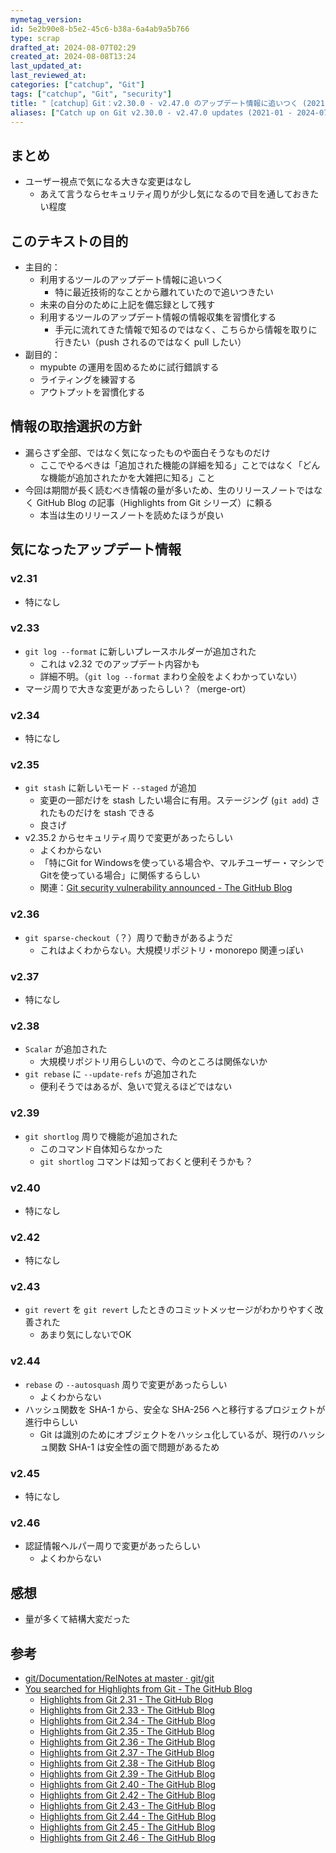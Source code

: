 ```yaml
---
mymetag_version:
id: 5e2b90e8-b5e2-45c6-b38a-6a4ab9a5b766
type: scrap
drafted_at: 2024-08-07T02:29
created_at: 2024-08-08T13:24
last_updated_at:
last_reviewed_at:
categories: ["catchup", "Git"]
tags: ["catchup", "Git", "security"]
title: "［catchup］Git：v2.30.0 - v2.47.0 のアップデート情報に追いつく (2021-01 - 2024-07）"
aliases: ["Catch up on Git v2.30.0 - v2.47.0 updates (2021-01 - 2024-07）"]
---
```



## まとめ

- ユーザー視点で気になる大きな変更はなし
  - あえて言うならセキュリティ周りが少し気になるので目を通しておきたい程度

## このテキストの目的

- 主目的：
  - 利用するツールのアップデート情報に追いつく
    - 特に最近技術的なことから離れていたので追いつきたい
  - 未来の自分のために上記を備忘録として残す
  - 利用するツールのアップデート情報の情報収集を習慣化する
    - 手元に流れてきた情報で知るのではなく、こちらから情報を取りに行きたい（push されるのではなく pull したい）
- 副目的：
  - mypubte の運用を固めるために試行錯誤する
  - ライティングを練習する
  - アウトプットを習慣化する

## 情報の取捨選択の方針

- 漏らさず全部、ではなく気になったものや面白そうなものだけ
  - ここでやるべきは「追加された機能の詳細を知る」ことではなく「どんな機能が追加されたかを大雑把に知る」こと
- 今回は期間が長く読むべき情報の量が多いため、生のリリースノートではなく GitHub Blog の記事（Highlights from Git シリーズ）に頼る
  - 本当は生のリリースノートを読めたほうが良い

## 気になったアップデート情報

### v2.31

- 特になし

### v2.33

- `git log --format` に新しいプレースホルダーが追加された
  - これは v2.32 でのアップデート内容かも
  - 詳細不明。（`git log --format` まわり全般をよくわかっていない）
- マージ周りで大きな変更があったらしい？（merge-ort）

### v2.34

- 特になし

### v2.35

- `git stash` に新しいモード `--staged` が追加
  - 変更の一部だけを stash したい場合に有用。ステージング (`git add`) されたものだけを stash できる
  - 良さげ
- v2.35.2 からセキュリティ周りで変更があったらしい
  - よくわからない
  - 「特にGit for Windowsを使っている場合や、マルチユーザー・マシンでGitを使っている場合」に関係するらしい
  - 関連：[Git security vulnerability announced - The GitHub Blog](https://github.blog/open-source/git/git-security-vulnerability-announced/)

### v2.36

- `git sparse-checkout`（？）周りで動きがあるようだ
  - これはよくわからない。大規模リポジトリ・monorepo 関連っぽい

### v2.37

- 特になし

### v2.38

- `Scalar` が追加された
  - 大規模リポジトリ用らしいので、今のところは関係ないか
- `git rebase` に `--update-refs` が追加された
  - 便利そうではあるが、急いで覚えるほどではない

### v2.39

- `git shortlog` 周りで機能が追加された
  - このコマンド自体知らなかった
  - `git shortlog` コマンドは知っておくと便利そうかも？

### v2.40

- 特になし

### v2.42

- 特になし

### v2.43

- `git revert` を `git revert` したときのコミットメッセージがわかりやすく改善された
  - あまり気にしないでOK
### v2.44
- `rebase` の `--autosquash` 周りで変更があったらしい
  - よくわからない
- ハッシュ関数を SHA-1 から、安全な SHA-256 へと移行するプロジェクトが進行中らしい
  - Git は識別のためにオブジェクトをハッシュ化しているが、現行のハッシュ関数 SHA-1 は安全性の面で問題があるため

### v2.45

- 特になし
  
### v2.46

- 認証情報ヘルパー周りで変更があったらしい
  - よくわからない

## 感想

- 量が多くて結構大変だった
  
## 参考

- [git/Documentation/RelNotes at master · git/git](https://github.com/git/git/tree/406f326d271e0bacecdb00425422c5fa3f314930/Documentation/RelNotes)
- [You searched for Highlights from Git - The GitHub Blog](https://github.blog/?s=Highlights+from+Git)
  - [Highlights from Git 2.31 - The GitHub Blog](https://github.blog/open-source/git/highlights-from-git-2-31/)
  - [Highlights from Git 2.33 - The GitHub Blog](https://github.blog/open-source/git/highlights-from-git-2-33/)
  - [Highlights from Git 2.34 - The GitHub Blog](https://github.blog/open-source/git/highlights-from-git-2-34/)
  - [Highlights from Git 2.35 - The GitHub Blog](https://github.blog/open-source/git/highlights-from-git-2-35/)
  - [Highlights from Git 2.36 - The GitHub Blog](https://github.blog/open-source/git/highlights-from-git-2-36/)
  - [Highlights from Git 2.37 - The GitHub Blog](https://github.blog/open-source/git/highlights-from-git-2-37/)
  - [Highlights from Git 2.38 - The GitHub Blog](https://github.blog/open-source/git/highlights-from-git-2-38/)
  - [Highlights from Git 2.39 - The GitHub Blog](https://github.blog/open-source/git/highlights-from-git-2-39/)
  - [Highlights from Git 2.40 - The GitHub Blog](https://github.blog/open-source/git/highlights-from-git-2-40/)
  - [Highlights from Git 2.42 - The GitHub Blog](https://github.blog/open-source/git/highlights-from-git-2-42/)
  - [Highlights from Git 2.43 - The GitHub Blog](https://github.blog/open-source/git/highlights-from-git-2-43/)
  - [Highlights from Git 2.44 - The GitHub Blog](https://github.blog/open-source/git/highlights-from-git-2-44/)
  - [Highlights from Git 2.45 - The GitHub Blog](https://github.blog/open-source/git/highlights-from-git-2-45/)
  - [Highlights from Git 2.46 - The GitHub Blog](https://github.blog/open-source/git/highlights-from-git-2-46/)

